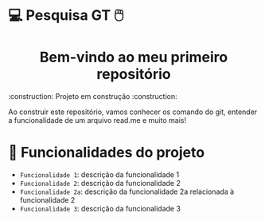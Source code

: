 # 💻 Pesquisa GT 🖱️
<h1 align="center"> Bem-vindo ao meu primeiro repositório</h1>
:construction: Projeto em construção :construction:

<P>Ao construir este repositório, vamos conhecer os comando do git, entender a funcionalidade de um arquivo read.me e muito mais!</P>

# :hammer: Funcionalidades do projeto

- `Funcionalidade 1`: descrição da funcionalidade 1
- `Funcionalidade 2`: descrição da funcionalidade 2
- `Funcionalidade 2a`: descrição da funcionalidade 2a relacionada à funcionalidade 2
- `Funcionalidade 3`: descrição da funcionalidade 3
